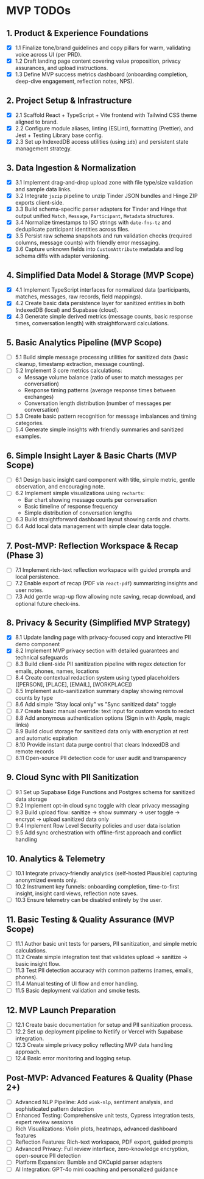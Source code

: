 # MVP TODOs

## 1. Product & Experience Foundations
- [x] 1.1 Finalize tone/brand guidelines and copy pillars for warm, validating voice across UI (per PRD).
- [x] 1.2 Draft landing page content covering value proposition, privacy assurances, and upload instructions.
- [x] 1.3 Define MVP success metrics dashboard (onboarding completion, deep-dive engagement, reflection notes, NPS).

## 2. Project Setup & Infrastructure
- [x] 2.1 Scaffold React + TypeScript + Vite frontend with Tailwind CSS theme aligned to brand.
- [x] 2.2 Configure module aliases, linting (ESLint), formatting (Prettier), and Jest + Testing Library base config.
- [x] 2.3 Set up IndexedDB access utilities (using `idb`) and persistent state management strategy.

## 3. Data Ingestion & Normalization
- [x] 3.1 Implement drag-and-drop upload zone with file type/size validation and sample data links.
- [x] 3.2 Integrate `jszip` pipeline to unzip Tinder JSON bundles and Hinge ZIP exports client-side.
- [x] 3.3 Build schema-specific parser adapters for Tinder and Hinge that output unified `Match`, `Message`, `Participant`, `Metadata` structures.
- [x] 3.4 Normalize timestamps to ISO strings with `date-fns-tz` and deduplicate participant identities across files.
- [x] 3.5 Persist raw schema snapshots and run validation checks (required columns, message counts) with friendly error messaging.
- [x] 3.6 Capture unknown fields into `CustomAttribute` metadata and log schema diffs with adapter versioning.

## 4. Simplified Data Model & Storage (MVP Scope)
- [x] 4.1 Implement TypeScript interfaces for normalized data (participants, matches, messages, raw records, field mappings).
- [x] 4.2 Create basic data persistence layer for sanitized entities in both IndexedDB (local) and Supabase (cloud).
- [x] 4.3 Generate simple derived metrics (message counts, basic response times, conversation length) with straightforward calculations.

## 5. Basic Analytics Pipeline (MVP Scope)
- [ ] 5.1 Build simple message processing utilities for sanitized data (basic cleanup, timestamp extraction, message counting).
- [ ] 5.2 Implement 3 core metrics calculations:
  - Message volume balance (ratio of user to match messages per conversation)
  - Response timing patterns (average response times between exchanges)
  - Conversation length distribution (number of messages per conversation)
- [ ] 5.3 Create basic pattern recognition for message imbalances and timing categories.
- [ ] 5.4 Generate simple insights with friendly summaries and sanitized examples.

## 6. Simple Insight Layer & Basic Charts (MVP Scope)
- [ ] 6.1 Design basic insight card component with title, simple metric, gentle observation, and encouraging note.
- [ ] 6.2 Implement simple visualizations using `recharts`:
  - Bar chart showing message counts per conversation
  - Basic timeline of response frequency
  - Simple distribution of conversation lengths
- [ ] 6.3 Build straightforward dashboard layout showing cards and charts.
- [ ] 6.4 Add local data management with simple clear data toggle.

## 7. Post-MVP: Reflection Workspace & Recap (Phase 3)
- [ ] 7.1 Implement rich-text reflection workspace with guided prompts and local persistence.
- [ ] 7.2 Enable export of recap (PDF via `react-pdf`) summarizing insights and user notes.
- [ ] 7.3 Add gentle wrap-up flow allowing note saving, recap download, and optional future check-ins.

## 8. Privacy & Security (Simplified MVP Strategy)
- [x] 8.1 Update landing page with privacy-focused copy and interactive PII demo component
- [x] 8.2 Implement MVP privacy section with detailed guarantees and technical safeguards
- [ ] 8.3 Build client-side PII sanitization pipeline with regex detection for emails, phones, names, locations
- [ ] 8.4 Create contextual redaction system using typed placeholders ([PERSON], [PLACE], [EMAIL], [WORKPLACE])
- [ ] 8.5 Implement auto-sanitization summary display showing removal counts by type
- [ ] 8.6 Add simple "Stay local only" vs "Sync sanitized data" toggle
- [ ] 8.7 Create basic manual override: text input for custom words to redact
- [ ] 8.8 Add anonymous authentication options (Sign in with Apple, magic links)
- [ ] 8.9 Build cloud storage for sanitized data only with encryption at rest and automatic expiration
- [ ] 8.10 Provide instant data purge control that clears IndexedDB and remote records
- [ ] 8.11 Open-source PII detection code for user audit and transparency

## 9. Cloud Sync with PII Sanitization
- [ ] 9.1 Set up Supabase Edge Functions and Postgres schema for sanitized data storage
- [ ] 9.2 Implement opt-in cloud sync toggle with clear privacy messaging
- [ ] 9.3 Build upload flow: sanitize → show summary → user toggle → encrypt → upload sanitized data only
- [ ] 9.4 Implement Row Level Security policies and user data isolation
- [ ] 9.5 Add sync orchestration with offline-first approach and conflict handling

## 10. Analytics & Telemetry
- [ ] 10.1 Integrate privacy-friendly analytics (self-hosted Plausible) capturing anonymized events only.
- [ ] 10.2 Instrument key funnels: onboarding completion, time-to-first insight, insight card views, reflection note saves.
- [ ] 10.3 Ensure telemetry can be disabled entirely by the user.

## 11. Basic Testing & Quality Assurance (MVP Scope)
- [ ] 11.1 Author basic unit tests for parsers, PII sanitization, and simple metric calculations.
- [ ] 11.2 Create simple integration test that validates upload → sanitize → basic insight flow.
- [ ] 11.3 Test PII detection accuracy with common patterns (names, emails, phones).
- [ ] 11.4 Manual testing of UI flow and error handling.
- [ ] 11.5 Basic deployment validation and smoke tests.

## 12. MVP Launch Preparation
- [ ] 12.1 Create basic documentation for setup and PII sanitization process.
- [ ] 12.2 Set up deployment pipeline to Netlify or Vercel with Supabase integration.
- [ ] 12.3 Create simple privacy policy reflecting MVP data handling approach.
- [ ] 12.4 Basic error monitoring and logging setup.

## Post-MVP: Advanced Features & Quality (Phase 2+)
- [ ] Advanced NLP Pipeline: Add `wink-nlp`, sentiment analysis, and sophisticated pattern detection
- [ ] Enhanced Testing: Comprehensive unit tests, Cypress integration tests, expert review sessions
- [ ] Rich Visualizations: Violin plots, heatmaps, advanced dashboard features
- [ ] Reflection Features: Rich-text workspace, PDF export, guided prompts
- [ ] Advanced Privacy: Full review interface, zero-knowledge encryption, open-source PII detection
- [ ] Platform Expansion: Bumble and OKCupid parser adapters
- [ ] AI Integration: GPT-4o mini coaching and personalized guidance
